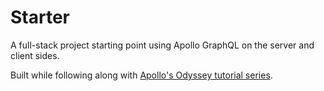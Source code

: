 # Starter

A full-stack project starting point using Apollo GraphQL on the server and client sides.

Built while following along with [Apollo's Odyssey tutorial series](https://www.apollographql.com/tutorials/).
